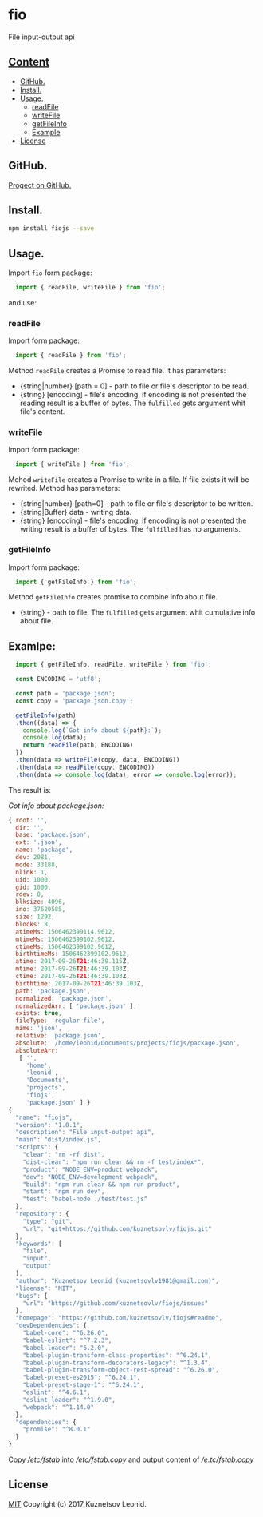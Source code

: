 # fio
File input-output api

## [Content](#user-content-content "Conten")
- [GitHub.](#user-content-github "Link to GitHub repository")
- [Install.](#user-content-install "Install")
- [Usage.](#user-content-usege "Usage")
  - [readFile](#user-content-readFile "readFile")
  - [writeFile](#user-content-writeFile "writeFile")
  - [getFileInfo](#user-content-getFileInfo "getFileInfo")
  - [Example](#user-content-example "Example")
- [License](#user-content-license "License")

## GitHub.
[Progect on GitHub.](https://github.com/kuznetsovlv/fcronjs "Link to GitHub repository")

## Install.
```bash
npm install fiojs --save
```

## Usage.
Import `fio` form package:
```javascript
  import { readFile, writeFile } from 'fio';
```

and use:

### readFile
Import form package:
```javascript
  import { readFile } from 'fio';
```

Method `readFile` creates a Promise to read file. It has parameters:
  * {string|number} [path = 0] - path to file or file's descriptor to be read.
  * {string} [encoding] - file's encoding, if encoding is not presented the reading result is a buffer of bytes.
The `fulfilled` gets argument whit file's content.

### writeFile
Import form package:
```javascript
  import { writeFile } from 'fio';
```

Mehod `writeFile` creates a Promise to write in a file. If file exists it will be rewrited. Method has parameters:
 * {string|number} [path=0] - path to file or file's descriptor to be written.
 * {string|Buffer} data - writing data.
 * {string} [encoding] - file's encoding, if encoding is not presented the writing result is a buffer of bytes.
 The `fulfilled` has no arguments.

### getFileInfo
Import form package:
```javascript
  import { getFileInfo } from 'fio';
```

Method `getFileInfo` creates promise to combine info about file.
 * {string} - path to file.
The `fulfilled` gets argument whit cumulative info about file.

## Examlpe:
```javascript
  import { getFileInfo, readFile, writeFile } from 'fio';

  const ENCODING = 'utf8';

  const path = 'package.json';
  const copy = 'package.json.copy';

  getFileInfo(path)
  .then((data) => {
    console.log(`Got info about ${path}:`);
    console.log(data);
    return readFile(path, ENCODING)
  })
  .then(data => writeFile(copy, data, ENCODING))
  .then(data => readFile(copy, ENCODING))
  .then(data => console.log(data), error => console.log(error));
```

The result is:

_Got info about package.json:_
```javascript
{ root: '',
  dir: '',
  base: 'package.json',
  ext: '.json',
  name: 'package',
  dev: 2081,
  mode: 33188,
  nlink: 1,
  uid: 1000,
  gid: 1000,
  rdev: 0,
  blksize: 4096,
  ino: 37620585,
  size: 1292,
  blocks: 8,
  atimeMs: 1506462399114.9612,
  mtimeMs: 1506462399102.9612,
  ctimeMs: 1506462399102.9612,
  birthtimeMs: 1506462399102.9612,
  atime: 2017-09-26T21:46:39.115Z,
  mtime: 2017-09-26T21:46:39.103Z,
  ctime: 2017-09-26T21:46:39.103Z,
  birthtime: 2017-09-26T21:46:39.103Z,
  path: 'package.json',
  normalized: 'package.json',
  normalizedArr: [ 'package.json' ],
  exists: true,
  fileType: 'regular file',
  mime: 'json',
  relative: 'package.json',
  absolute: '/home/leonid/Documents/projects/fiojs/package.json',
  absoluteArr: 
   [ '',
     'home',
     'leonid',
     'Documents',
     'projects',
     'fiojs',
     'package.json' ] }
{
  "name": "fiojs",
  "version": "1.0.1",
  "description": "File input-output api",
  "main": "dist/index.js",
  "scripts": {
    "clear": "rm -rf dist",
    "dist-clear": "npm run clear && rm -f test/index*",
    "product": "NODE_ENV=product webpack",
    "dev": "NODE_ENV=development webpack",
    "build": "npm run clear && npm run product",
    "start": "npm run dev",
    "test": "babel-node ./test/test.js"
  },
  "repository": {
    "type": "git",
    "url": "git+https://github.com/kuznetsovlv/fiojs.git"
  },
  "keywords": [
    "file",
    "input",
    "output"
  ],
  "author": "Kuznetsov Leonid (kuznetsovlv1981@gmail.com)",
  "license": "MIT",
  "bugs": {
    "url": "https://github.com/kuznetsovlv/fiojs/issues"
  },
  "homepage": "https://github.com/kuznetsovlv/fiojs#readme",
  "devDependencies": {
    "babel-core": "^6.26.0",
    "babel-eslint": "^7.2.3",
    "babel-loader": "6.2.0",
    "babel-plugin-transform-class-properties": "^6.24.1",
    "babel-plugin-transform-decorators-legacy": "^1.3.4",
    "babel-plugin-transform-object-rest-spread": "^6.26.0",
    "babel-preset-es2015": "^6.24.1",
    "babel-preset-stage-1": "^6.24.1",
    "eslint": "^4.6.1",
    "eslint-loader": "^1.9.0",
    "webpack": "^1.14.0"
  },
  "dependencies": {
    "promise": "^8.0.1"
  }
}
```

Copy _/etc/fstab_ into _/etc/fstab.copy_ and output content of _/e.tc/fstab.copy_

## License
[MIT](./LICENSE "MIT") Copyright (c) 2017 Kuznetsov Leonid.
